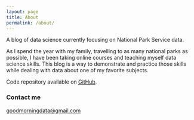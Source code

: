 ```yaml
---
layout: page
title: About
permalink: /about/
---
```


A blog of data science currently focusing on National Park Service data.

As I spend the year with my family, travelling to as many national parks as possible, I have been taking online courses and teaching myself data science skills. This blog is a way to demonstrate and practice those skills while dealing with data about one of my favorite subjects.

Code repository available on [GitHub](https://github.com/goodmorningdata).

### Contact me

[goodmorningdata@gmail.com](mailto:goodmorningdata@gmail.com)
